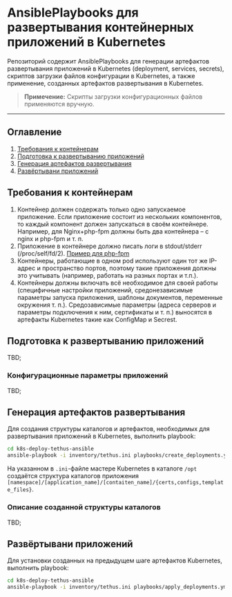 # AnsiblePlaybooks для развертывания контейнерных приложений в Kubernetes

Репозиторий содержит AnsiblePlaybooks для генерации артефактов развертывания приложений в Kubernetes (deployment, services, secrets), скриптов загрузки файлов конфигурации в Kubernetes, а также применение, созданных артефактов развертывания в Kubernetes.

> **Примечение:** Скрипты загрузки конфигурационных файлов применяются вручную.

---

## Оглавление

1. [Требования к контейнерам](#container_requirements)
2. [Подготовка к развертыванию приложений](#preparation)
3. [Генерация артефактов развертывания](#create_deployments)
4. [Развёртывани приложений](#apply_deployments)

## <a name="container_requirements">Требования к контейнерам</a>

1. Контейнер должен содержать только одно запускаемое приложение. Если приложение состоит из нескольких компонентов, то каждый компонент должен запускаться в своём контейнере. Например, для Nginx+php-fpm должны быть два контейнера – c nginx и php-fpm и т. п.
2. Приложение в контейнере должно писать логи в stdout/stderr (/proc/self/fd/2). [Пример для php-fpm](https://pracucci.com/php-on-kubernetes-application-logging-via-unix-pipe.html)
3. Контейнеры, работающие в одном pod используют один тот же IP-адрес и пространство портов, поэтому такие приложения должны это учитывать (например, работать на разных портах и т.п.).
4. Контейнеры должны включать всё необходимое для своей работы (специфичные настройки приложений, средонезависимые параметры запуска приложения, шаблоны документов, переменные окружения т. п.). Средозависимые параметры (адреса серверов и параметры подключения к ним, сертификаты и т. п.) выносятся в артефакты Kubernetes такие как ConfigMap и Secrest.

## <a name="preparation">Подготовка к развертыванию приложений</a>

TBD;

### Конфигурационные параметры приложений

TBD;

## <a name="#create_deployments">Генерация артефактов развертывания</a>

Для создания структуры каталогов и артефактов, необходимых для развертывания приложений в Kubernetes, выполнить playbook:

```bash
cd k8s-deploy-tethus-ansible
ansible-playbook -i inventory/tethus.ini playbooks/create_deployments.yml
```

На указанном в `.ini`-файле мастере Kubernetes в каталоге `/opt` создаётся структура каталогов приложения `[namespace]/[application_name]/[contaiten_name]/{certs,configs,template_files}`.

### Описание созданной структуры каталогов

TBD;

## <a name="apply_deployments">Развёртывани приложений</a>

Для установки созданных на предыдущем шаге артефактов Kubernetes, выполнить playbook:

```bash
cd k8s-deploy-tethus-ansible
ansible-playbook -i inventory/tethus.ini playbooks/apply_deployments.yml
```
